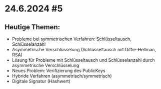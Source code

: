 # 24.6.2024 #5
## Heutige Themen:
- Probleme bei symmetrischen Verfahren: Schlüsseltausch, Schlüsselanzahl
- Asymmetrische Verschlüsselung (Schlüsseltausch mit Diffie-Hellman, RSA)
- Lösung für Probleme mit Schlüsseltausch und Schlüsselanzahl durch asymmetrische Verschlüsselung
- Neues Problem: Verifizierung des PublicKeys
- Hybride Verfahren (asymmetrisch/symmetrisch)
- Digitale Signatur (Hashwert)
